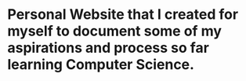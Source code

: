 # Personal Website that I created for myself to document some of my aspirations and process so far learning Computer Science.
